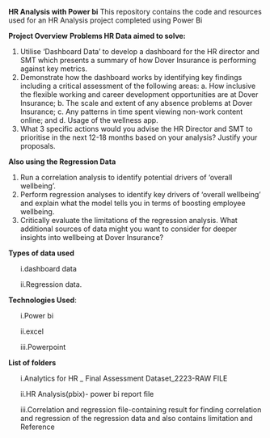 **HR Analysis with Power bi**
This repository contains the code and resources used for an HR Analysis project completed using Power Bi

   **Project Overview**
**Problems HR Data aimed to solve:**
1.	Utilise ‘Dashboard Data’ to develop a dashboard for the HR director and SMT which presents a summary of how Dover Insurance is performing against key metrics.
2.	Demonstrate how the dashboard works by identifying key findings including a critical assessment of the following areas:
a.	How inclusive the flexible working and career development opportunities are at Dover Insurance; 
b.	The scale and extent of any absence problems at Dover Insurance;
c.	Any patterns in time spent viewing non-work content online; and
d.	Usage of the wellness app.
3.	What 3 specific actions would you advise the HR Director and SMT to prioritise in the next 12-18 months based on your analysis? Justify your proposals.

**Also using the Regression Data**

1.	Run a correlation analysis to identify potential drivers of ‘overall wellbeing’. 
2.	Perform regression analyses to identify key drivers of ‘overall wellbeing’ and explain what the model tells you in terms of boosting employee wellbeing. 
3.	Critically evaluate the limitations of the regression analysis. What additional sources of data might you want to consider for deeper insights into wellbeing at Dover Insurance?

   
  **Types of data used** 
<ul>i.dashboard data</ul>
<ul>ii.Regression data.</ul>

  **Technologies Used**:
<ul>i.Power bi</ul>
<ul>ii.excel</ul>
<ul>iii.Powerpoint</ul>

  **List of folders**
<ul>i.Analytics for HR _ Final Assessment Dataset_2223-RAW FILE</ul>
<ul>ii.HR Analysis(pbix)- power bi report file</ul>
<ul>iii.Correlation and regression file-containing result for finding correlation and regression of the regression data and also contains limitation and Reference</ul>
